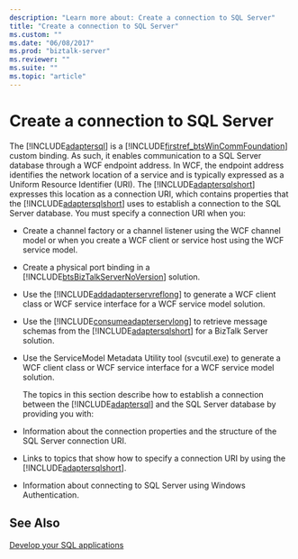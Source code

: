 ```yaml
---
description: "Learn more about: Create a connection to SQL Server"
title: "Create a connection to SQL Server"
ms.custom: ""
ms.date: "06/08/2017"
ms.prod: "biztalk-server"
ms.reviewer: ""
ms.suite: ""
ms.topic: "article"
---
```

# Create a connection to SQL Server
The [!INCLUDE[adaptersql](../../includes/adaptersql-md.md)] is a [!INCLUDE[firstref_btsWinCommFoundation](../../includes/firstref-btswincommfoundation-md.md)] custom binding. As such, it enables communication to a SQL Server database through a WCF endpoint address. In WCF, the endpoint address identifies the network location of a service and is typically expressed as a Uniform Resource Identifier (URI). The [!INCLUDE[adaptersqlshort](../../includes/adaptersqlshort-md.md)] expresses this location as a connection URI, which contains properties that the [!INCLUDE[adaptersqlshort](../../includes/adaptersqlshort-md.md)] uses to establish a connection to the SQL Server database. You must specify a connection URI when you:  
  
- Create a channel factory or a channel listener using the WCF channel model or when you create a WCF client or service host using the WCF service model.  
  
- Create a physical port binding in a [!INCLUDE[btsBizTalkServerNoVersion](../../includes/btsbiztalkservernoversion-md.md)] solution.  
  
- Use the [!INCLUDE[addadapterservreflong](../../includes/addadapterservreflong-md.md)] to generate a WCF client class or WCF service interface for a WCF service model solution.  
  
- Use the [!INCLUDE[consumeadapterservlong](../../includes/consumeadapterservlong-md.md)] to retrieve message schemas from the [!INCLUDE[adaptersqlshort](../../includes/adaptersqlshort-md.md)] for a BizTalk Server solution.  
  
- Use the ServiceModel Metadata Utility tool (svcutil.exe) to generate a WCF client class or WCF service interface for a WCF service model solution.  
  
  The topics in this section describe how to establish a connection between the [!INCLUDE[adaptersql](../../includes/adaptersql-md.md)] and the SQL Server database by providing you with:  
  
- Information about the connection properties and the structure of the SQL Server connection URI.  
  
- Links to topics that show how to specify a connection URI by using the [!INCLUDE[adaptersqlshort](../../includes/adaptersqlshort-md.md)].  
  
- Information about connecting to SQL Server using Windows Authentication.  
  
  
  
## See Also  
[Develop your SQL applications](../../adapters-and-accelerators/adapter-sql/develop-your-sql-applications.md)
